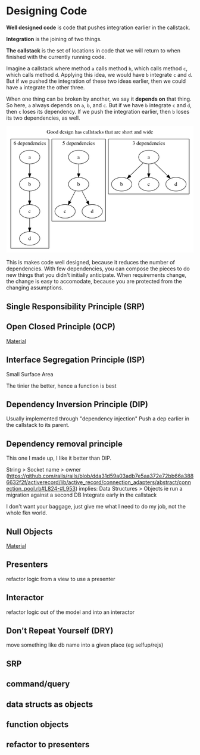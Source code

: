 Designing Code
==============

**Well designed code** is code that pushes integration earlier in the callstack.

**Integration** is the joining of two things.

**The callstack** is the set of locations in code that we will return to when finished with the currently running code.

Imagine a callstack where method `a` calls method `b`, which calls method `c`, which calls method `d`.
Applying this idea, we would have `b` integrate `c` and `d`. But if we pushed the integration of these two ideas
earlier, then we could have `a` integrate the other three.

When one thing can be broken by another, we say it **depends on** that thing.
So here, `a` always depends on `a`, `b`, and `c`. But if we have `b` integrate `c` and `d`, then `c` loses its dependency.
If we push the integration earlier, then `b` loses its two dependencies, as well.

![dependencies](dependencies.png)

This is makes code well designed, because it reduces the number of dependencies.
With few dependencies, you can compose the pieces to do new things that you didn't
initially anticipate. When requirements change, the change is easy to accomodate,
because you are protected from the changing assumptions.


Single Responsibility Principle (SRP)
-------------------------------------


Open Closed Principle (OCP)
---------------------------

[Material](open_closed.md)


Interface Segregation Principle (ISP)
-------------------------------------

Small Surface Area

The tinier the better, hence a function is best



Dependency Inversion Principle (DIP)
------------------------------------

Usually implemented through "dependency injection"
Push a dep earlier in the callstack to its parent.


Dependency removal principle
----------------------------

This one I made up, I like it better than DIP.

String > Socket
name > owner (https://github.com/rails/rails/blob/dda31d59a03adb7e5aa372e72bb66a3886632f2f/activerecord/lib/active_record/connection_adapters/abstract/connection_pool.rb#L824-#L953)
implies:
  Data Structures > Objects
    ie run a migration against a second DB
  Integrate early in the callstack

I don't want your baggage, just give me what I need to do my job, not the whole fkn world.


Null Objects
------------

[Material](null_objects.md)

Presenters
----------

refactor logic from a view to use a presenter


Interactor
----------

refactor logic out of the model and into an interactor


Don't Repeat Yourself (DRY)
---------------------------

move something like db name into a given place (eg selfup/rejs)



SRP
---


command/query
-------------

data structs as objects
-----------------------

function objects
----------------

refactor to presenters
----------------------
